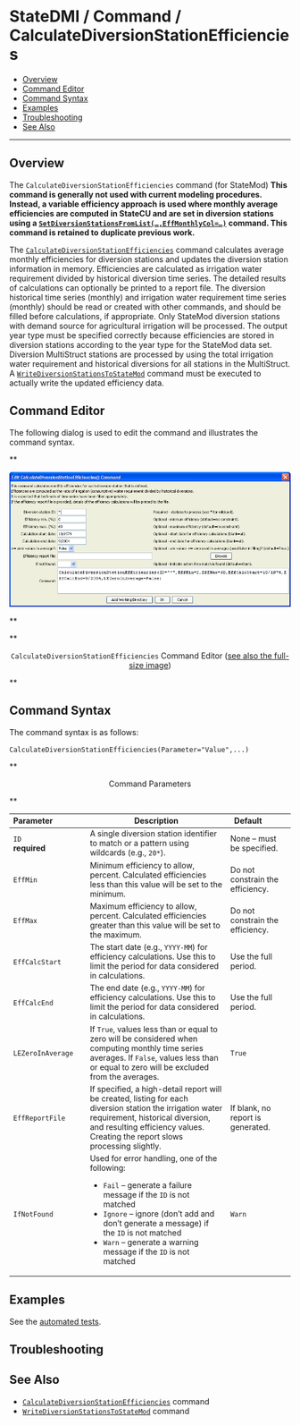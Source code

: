 # StateDMI / Command / CalculateDiversionStationEfficiencies #

* [Overview](#overview)
* [Command Editor](#command-editor)
* [Command Syntax](#command-syntax)
* [Examples](#examples)
* [Troubleshooting](#troubleshooting)
* [See Also](#see-also)

-------------------------

## Overview ##

The `CalculateDiversionStationEfficiencies` command (for StateMod)
**This command is generally not used with current modeling procedures.
Instead, a variable efficiency approach is used where monthly average efficiencies
are computed in StateCU and are set in diversion stations using a
[`SetDiversionStationsFromList(…,EffMonthlyCol=…)`](../SetDiversionStationsFromList/SetDiversionStationsFromList.md) command.
This command is retained to duplicate previous work.**

The
[`CalculateDiversionStationEfficiencies`](../CalculateDiversionStationEfficiencies/CalculateDiversionStationEfficiencies.md)
command calculates average monthly efficiencies for diversion
stations and updates the diversion station information in memory.
Efficiencies are calculated as irrigation water requirement divided by historical diversion time series.
The detailed results of calculations can optionally be printed to a report file.
The diversion historical time series (monthly) and irrigation water
requirement time series (monthly) should be read or created with other commands,
and should be filled before calculations, if appropriate.
Only StateMod diversion stations with demand source for agricultural irrigation will be processed.
The output year type must be specified correctly because efficiencies are
stored in diversion stations according to the year type for the StateMod data set.
Diversion MultiStruct stations are processed by using the total irrigation water
requirement and historical diversions for all stations in the MultiStruct.  A
[`WriteDiversionStationsToStateMod`](../WriteDiversionStationsToStateMod/WriteDiversionStationsToStateMod.md)
command must be executed to actually write the updated efficiency data.

## Command Editor ##

The following dialog is used to edit the command and illustrates the command syntax.

**<p style="text-align: center;">
![CalculateDiversionStationEfficiencies](CalculateDiversionStationEfficiencies.png)
</p>**

**<p style="text-align: center;">
`CalculateDiversionStationEfficiencies` Command Editor (<a href="../CalculateDiversionStationEfficiencies.png">see also the full-size image</a>)
</p>**

## Command Syntax ##

The command syntax is as follows:

```text
CalculateDiversionStationEfficiencies(Parameter="Value",...)
```
**<p style="text-align: center;">
Command Parameters
</p>**

| **Parameter**&nbsp;&nbsp;&nbsp;&nbsp;&nbsp;&nbsp;&nbsp;&nbsp;&nbsp;&nbsp;&nbsp;&nbsp;&nbsp;&nbsp; | **Description** | **Default**&nbsp;&nbsp;&nbsp;&nbsp;&nbsp;&nbsp;&nbsp;&nbsp;&nbsp;&nbsp; |
| --------------|-----------------|----------------- |
| `ID`<br>**required**| A single diversion station identifier to match or a pattern using wildcards (e.g., `20*`). | None – must be specified. |
| `EffMin` | Minimum efficiency to allow, percent.  Calculated efficiencies less than this value will be set to the minimum. | Do not constrain the efficiency. |
| `EffMax` | Maximum efficiency to allow, percent.  Calculated efficiencies greater than this value will be set to the maximum. | Do not constrain the efficiency. |
| `EffCalcStart` | The start date (e.g., `YYYY-MM`) for efficiency calculations.  Use this to limit the period for data considered in calculations. | Use the full period. |
| `EffCalcEnd` | The end date (e.g., `YYYY-MM`) for efficiency calculations.  Use this to limit the period for data considered in calculations. | Use the full period. |
| `LEZeroInAverage` | If `True`, values less than or equal to zero will be considered when computing monthly time series averages.  If `False`, values less than or equal to zero will be excluded from the averages. | `True` |
| `EffReportFile` | If specified, a high-detail report will be created, listing for each diversion station the irrigation water requirement, historical diversion, and resulting efficiency values.  Creating the report slows processing slightly. | If blank, no report is generated. |
| `IfNotFound` | Used for error handling, one of the following:<ul><li>`Fail` – generate a failure message if the `ID` is not matched</li><li>`Ignore` – ignore (don’t add and don’t generate a message) if the `ID` is not matched</li><li>`Warn` – generate a warning message if the `ID` is not matched</li></ul> | `Warn` |

## Examples ##

See the [automated tests](https://github.com/OpenCDSS/cdss-app-statedmi-test/tree/master/test/regression/commands/CalculateDiversionStationEfficiencies).

## Troubleshooting ##

## See Also ##

* [`CalculateDiversionStationEfficiencies`](../CalculateDiversionStationEfficiencies/CalculateDiversionStationEfficiencies.md) command
* [`WriteDiversionStationsToStateMod`](../WriteDiversionStationsToStateMod/WriteDiversionStationsToStateMod.md) command
